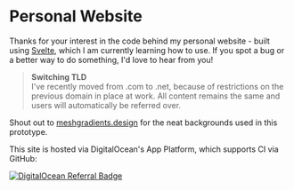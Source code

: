 # Personal Website
Thanks for your interest in the code behind my personal website - built using [Svelte](https://svelte.dev), which I am currently learning how to use. If you spot a bug or a better way to do something, I'd love to hear from you!

> **Switching TLD**  
> I've recently moved from .com to .net, because of restrictions on the previous domain in place at work. All content remains the same and users will automatically be referred over.

Shout out to [meshgradients.design](https://www.meshgradients.design) for the neat backgrounds used in this prototype.

This site is hosted via DigitalOcean's App Platform, which supports CI via GitHub:

[![DigitalOcean Referral Badge](https://web-platforms.sfo2.digitaloceanspaces.com/WWW/Badge%203.svg)](https://www.digitalocean.com/?refcode=667158d79229&utm_campaign=Referral_Invite&utm_medium=Referral_Program&utm_source=badge)
